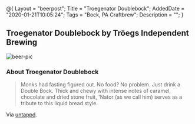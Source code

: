 @{
 Layout = "beerpost";
 Title = "Troegenator Doublebock";
 AddedDate = "2020-01-21T10:05:24";
 Tags = "Bock, PA Craftbrew";
 Description = "";
 }
 

## Troegenator Doublebock by Tröegs Independent Brewing

![beer-pic]

### About Troegenator Doublebock

> Monks had fasting figured out. No food? No problem. Just drink a Double Bock. Thick and chewy with intense notes of caramel, chocolate and dried stone fruit, 'Nator (as we call him) serves as a tribute to this liquid bread style.

Via [untappd][untappd-url].

[untappd-url]: <https://untappd.com//b/troegs-independent-brewing-troegenator-doublebock/31961>
[beer-pic]: https://jasonpowley.com/assets/img/2020-01-21-troegenator-doublebock.jpeg "Troegenator Doublebock by Tröegs Independent Brewing"
